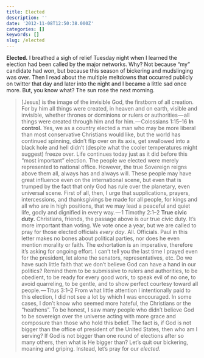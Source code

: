 ```yaml
---
title: Elected
description: ''
date: '2012-11-08T12:50:38.000Z'
categories: []
keywords: []
slug: /elected
---
```

**Elected.** I breathed a sigh of relief Tuesday night when I learned the election had been called by the major networks. Why? Not because “my” candidate had won, but because this season of bickering and mudslinging was over. Then I read about the multiple meltdowns that occurred publicly on twitter that day and later into the night and I became a little sad once more. But, you know what? The sun rose the next morning.
> \[Jesus\] is the image of the invisible God, the firstborn of all creation. For by him all things were created, in heaven and on earth, visible and invisible, whether thrones or dominions or rulers or authorities — all things were created through him and for him. — Colossians 1:15–16
**In control.** Yes, we as a country elected a man who may be more liberal than most conservative Christians would like, but the world has continued spinning, didn’t flip over on its axis, get swallowed into a black hole and hell didn’t (despite what the cooler temperatures might suggest) freeze over. Life continues today just as it did before this “most important” election. The people we elected were merely represented to national office. However, the true Sovereign reigns above them all, always has and always will. These people may have great influence even on the international scene, but even that is trumped by the fact that only God has rule over the planetary, even universal scene.
> First of all, then, I urge that supplications, prayers, intercessions, and thanksgivings be made for all people, for kings and all who are in high positions, that we may lead a peaceful and quiet life, godly and dignified in every way. — 1 Timothy 2:1–2
**True civic duty.** Christians, friends, the passage above is our true civic duty. It’s more important than voting. We vote once a year, but we are called to pray for those elected officials _every day_. All. Officials. Paul in this letter makes no bones about political parties, nor does he even mention morality or faith. The exhortation is an imperative, therefore it’s asking for ongoing effort. I can’t tell you the last time I prayed even for the president, let alone the senators, representatives, etc. Do we have such little faith that we don’t believe God can have a hand in our politics?
> Remind them to be submissive to rulers and authorities, to be obedient, to be ready for every good work, to speak evil of no one, to avoid quarreling, to be gentle, and to show perfect courtesy toward all people. — Titus 3:1–2
From what little attention I intentionally paid to this election, I did not see a lot by which I was encouraged. In some cases, I don’t know who seemed more hateful, the Christians or the “heathens”. To be honest, I saw many people who didn’t believe God to be sovereign over the universe acting with more grace and composure than those who hold this belief. The fact is, if God is not bigger than the office of president of the United States, then who am I serving? If God is not bigger than one round of elections after so many others, then what is He bigger than? Let’s quit our bickering, moaning and griping. Instead, let’s pray for our _elected_.
